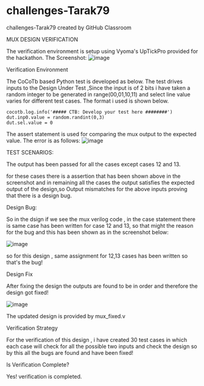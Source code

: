 # challenges-Tarak79
challenges-Tarak79 created by GitHub Classroom

MUX DESIGN VERIFICATION

The verification environment is setup using Vyoma's UpTickPro provided for the hackathon.
The Screenshot:
![image](https://user-images.githubusercontent.com/65438040/180433889-84662841-638d-45c6-9490-9fc2a4f6b2e4.png)

Verification Environment

The CoCoTb based Python test is developed as below. The test drives inputs to the Design Under Test ,Since the input is of 2 bits i have taken a random integer to be generated in range(00,01,10,11) and select line value varies for different test cases. The format i used is shown below.

 
    cocotb.log.info('##### CTB: Develop your test here ########')
    dut.inp0.value = random.randint(0,3)
    dut.sel.value = 0

The assert statement is used for comparing the mux output to the expected value.
The error is as follows:
![image](https://user-images.githubusercontent.com/65438040/180445783-2409c60e-a5d6-49a6-8432-26c99966a2a3.png)


TEST SCENARIOS:

The output has been passed for all the cases except cases 12 and 13. 

for these cases there is a assertion that has been shown above in the screenshot and in remaining all the cases the output satisfies the expected output of the design,so
Output mismatches for the above inputs proving that there is a design bug.

Design Bug:

So in the dsign if we see the mux verilog code , in the case statement there is same case has been written for case 12 and 13, so that might the reason for the bug and this has been shown as in the screenshot below:

![image](https://user-images.githubusercontent.com/65438040/180446493-09e6add2-0742-4812-8562-6bed44086b78.png)

so for this design , same assignment for 12,13 cases has been written so that's the bug!

Design Fix

After fixing the design the outputs are found to be in order and therefore the design got fixed!

![image](https://user-images.githubusercontent.com/65438040/180448572-917bb659-0a4b-48cf-9365-bb92d37f1eb6.png)

The updated design is provided by mux_fixed.v

Verification Strategy

For the verification of this design , i have created 30 test cases in which each case will check for all the possible two inputs and check the design so by this all the bugs are found and have been fixed!

Is Verification Complete?

Yes! verification is completed.
